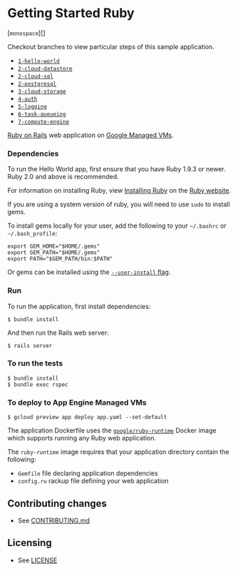 # Getting Started Ruby

[`monospace`][]

Checkout branches to view particular steps of this sample application.

 - [`1-hello-world`](https://github.com/GoogleCloudPlatform/getting-started-ruby/tree/1-hello-world)
 - [`2-cloud-datastore`](https://github.com/GoogleCloudPlatform/getting-started-ruby/tree/2-cloud-datastore)
 - [`2-cloud-sql`](https://github.com/GoogleCloudPlatform/getting-started-ruby/tree/2-cloud-sql)
 - [`2-postgresql`](https://github.com/GoogleCloudPlatform/getting-started-ruby/tree/2-postgresql)
 - [`3-cloud-storage`](https://github.com/GoogleCloudPlatform/getting-started-ruby/tree/3-cloud-storage)
 - [`4-auth`](https://github.com/GoogleCloudPlatform/getting-started-ruby/tree/4-auth)
 - [`5-logging`](https://github.com/GoogleCloudPlatform/getting-started-ruby/tree/5-logging)
 - [`6-task-queueing`](https://github.com/GoogleCloudPlatform/getting-started-ruby/tree/6-task-queueing)
 - [`7-compute-engine`](https://github.com/GoogleCloudPlatform/getting-started-ruby/tree/7-compute-engine)

[Ruby on Rails][ror] web application on [Google Managed VMs][mvms].

### Dependencies

To run the Hello World app, first ensure that you have Ruby 1.9.3 or newer.
Ruby 2.0 and above is recommended.

For information on installing Ruby, view [Installing Ruby][] on the [Ruby website][].

If you are using a system version of ruby, you will need to use `sudo` to install gems.

To install gems locally for your user, add the following to your `~/.bashrc` or `~/.bash_profile`:

    export GEM_HOME="$HOME/.gems"
    export GEM_PATH="$HOME/.gems"
    export PATH="$GEM_PATH/bin:$PATH"

Or gems can be installed using the [`--user-install` flag][user-install].

### Run

To run the application, first install dependencies:

    $ bundle install

And then run the Rails web server:

    $ rails server

### To run the tests

    $ bundle install
    $ bundle exec rspec

### To deploy to App Engine Managed VMs

    $ gcloud preview app deploy app.yaml --set-default

The application Dockerfile uses the [`google/ruby-runtime`][runtime] Docker image
which supports running any Ruby web application.

The `ruby-runtime` image requires that your application directory contain the following:

 - `Gemfile` file declaring application dependencies
 - `config.ru` rackup file defining your web application

## Contributing changes

* See [CONTRIBUTING.md](CONTRIBUTING.md)

## Licensing

* See [LICENSE](LICENSE)

[ror]: http://rubyonrails.org/
[mvms]: https://cloud.google.com/appengine/docs/managed-vms/
[Installing Ruby]: https://www.ruby-lang.org/en/documentation/installation/
[Ruby website]: https://www.ruby-lang.org
[user-install]: http://guides.rubygems.org/faqs/#user-install
[runtime]: https://registry.hub.docker.com/u/google/ruby-runtime/
